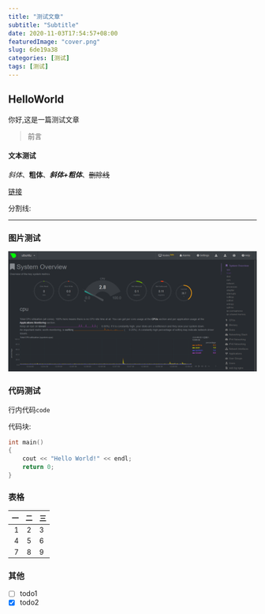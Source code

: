 ```yaml
---
title: "测试文章"
subtitle: "Subtitle"
date: 2020-11-03T17:54:57+08:00
featuredImage: "cover.png"
slug: 6de19a38
categories: [测试]
tags: [测试]
---
```


## HelloWorld

你好,这是一篇测试文章

<!--more-->

> 前言

#### 文本测试

*斜体*、**粗体**、***斜体+粗体***、~~删除线~~

[链接]()

分割线:

****

### 图片测试

![](netdata.png "netdate")

### 代码测试

行内代码`code`

代码块:

```cpp
int main()
{
    cout << "Hello World!" << endl;
    return 0;
}
```

### 表格

|一|二|三|
|-:|:-:|:-|
|1|2|3|
|4|5|6|
|7|8|9|

### 其他

+ [ ] todo1
+ [x] todo2